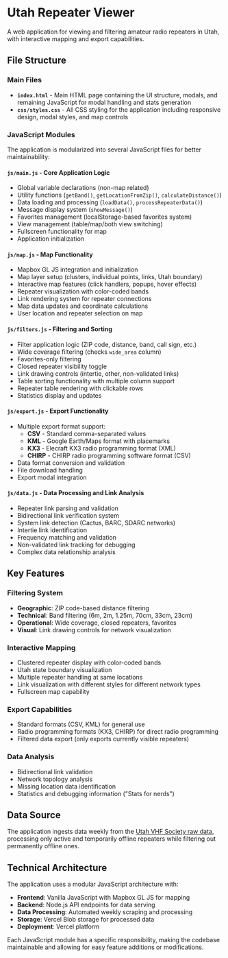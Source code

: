 # Utah Repeater Viewer

A web application for viewing and filtering amateur radio repeaters in Utah, with interactive mapping and export capabilities.

## File Structure

### Main Files

- **`index.html`** - Main HTML page containing the UI structure, modals, and remaining JavaScript for modal handling and stats generation
- **`css/styles.css`** - All CSS styling for the application including responsive design, modal styles, and map controls

### JavaScript Modules

The application is modularized into several JavaScript files for better maintainability:

#### **`js/main.js`** - Core Application Logic
- Global variable declarations (non-map related)
- Utility functions (`getBand()`, `getLocationFromZip()`, `calculateDistance()`)
- Data loading and processing (`loadData()`, `processRepeaterData()`)
- Message display system (`showMessage()`)
- Favorites management (localStorage-based favorites system)
- View management (table/map/both view switching)
- Fullscreen functionality for map
- Application initialization

#### **`js/map.js`** - Map Functionality
- Mapbox GL JS integration and initialization
- Map layer setup (clusters, individual points, links, Utah boundary)
- Interactive map features (click handlers, popups, hover effects)
- Repeater visualization with color-coded bands
- Link rendering system for repeater connections
- Map data updates and coordinate calculations
- User location and repeater selection on map

#### **`js/filters.js`** - Filtering and Sorting
- Filter application logic (ZIP code, distance, band, call sign, etc.)
- Wide coverage filtering (checks `wide_area` column)
- Favorites-only filtering
- Closed repeater visibility toggle
- Link drawing controls (intertie, other, non-validated links)
- Table sorting functionality with multiple column support
- Repeater table rendering with clickable rows
- Statistics display and updates

#### **`js/export.js`** - Export Functionality
- Multiple export format support:
  - **CSV** - Standard comma-separated values
  - **KML** - Google Earth/Maps format with placemarks
  - **KX3** - Elecraft KX3 radio programming format (XML)
  - **CHIRP** - CHIRP radio programming software format (CSV)
- Data format conversion and validation
- File download handling
- Export modal integration

#### **`js/data.js`** - Data Processing and Link Analysis
- Repeater link parsing and validation
- Bidirectional link verification system
- System link detection (Cactus, BARC, SDARC networks)
- Intertie link identification
- Frequency matching and validation
- Non-validated link tracking for debugging
- Complex data relationship analysis

## Key Features

### Filtering System
- **Geographic**: ZIP code-based distance filtering
- **Technical**: Band filtering (6m, 2m, 1.25m, 70cm, 33cm, 23cm)
- **Operational**: Wide coverage, closed repeaters, favorites
- **Visual**: Link drawing controls for network visualization

### Interactive Mapping
- Clustered repeater display with color-coded bands
- Utah state boundary visualization
- Multiple repeater handling at same locations
- Link visualization with different styles for different network types
- Fullscreen map capability

### Export Capabilities
- Standard formats (CSV, KML) for general use
- Radio programming formats (KX3, CHIRP) for direct radio programming
- Filtered data export (only exports currently visible repeaters)

### Data Analysis
- Bidirectional link validation
- Network topology analysis
- Missing location data identification
- Statistics and debugging information ("Stats for nerds")

## Data Source

The application ingests data weekly from the [Utah VHF Society raw data](https://utahvhfs.org/raw_dat.html), processing only active and temporarily offline repeaters while filtering out permanently offline ones.

## Technical Architecture

The application uses a modular JavaScript architecture with:
- **Frontend**: Vanilla JavaScript with Mapbox GL JS for mapping
- **Backend**: Node.js API endpoints for data serving
- **Data Processing**: Automated weekly scraping and processing
- **Storage**: Vercel Blob storage for processed data
- **Deployment**: Vercel platform

Each JavaScript module has a specific responsibility, making the codebase maintainable and allowing for easy feature additions or modifications.
